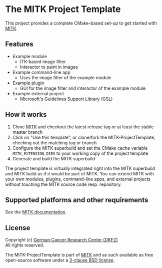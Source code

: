 The MITK Project Template
=========================

This project provides a complete CMake-based set-up to get started with [MITK](https://github.com/MITK/MITK).

Features
--------

- Example module
  - ITK-based image filter
  - Interactor to paint in images
- Example command-line app
  - Uses the image filter of the example module
- Example plugin
  - GUI for the image filter and interactor of the example module
- Example external project
  - Microsoft's Guidelines Support Library (GSL)

How it works
------------

1. Clone [MITK](https://github.com/MITK/MITK) and checkout the latest release tag or at least the stable master branch
2. Click on "Use this template", or clone/fork the MITK-ProjectTemplate, checking out the matching tag or branch
3. Configure the MITK superbuild and set the CMake cache variable `MITK_EXTENSION_DIRS` to your working copy of the project template
4. Generate and build the MITK superbuild

The project template is virtually integrated right into the MITK superbuild and MITK build as if it would be part of MITK. You can extend MITK with your own modules, plugins, command-line apps, and external projects without touching the MITK source code resp. repository.

Supported platforms and other requirements
------------------------------------------

See the [MITK documentation](http://docs.mitk.org/2021.10/).

License
-------

Copyright (c) [German Cancer Research Center (DKFZ)](https://www.dkfz.de)<br>
All rights reserved.

The MITK-ProjectTemplate is part of [MITK](https://github.com/MITK/MITK) and as such available as free open-source software under a [3-clause BSD license](https://github.com/MITK/MITK-ProjectTemplate/blob/master/LICENSE).
